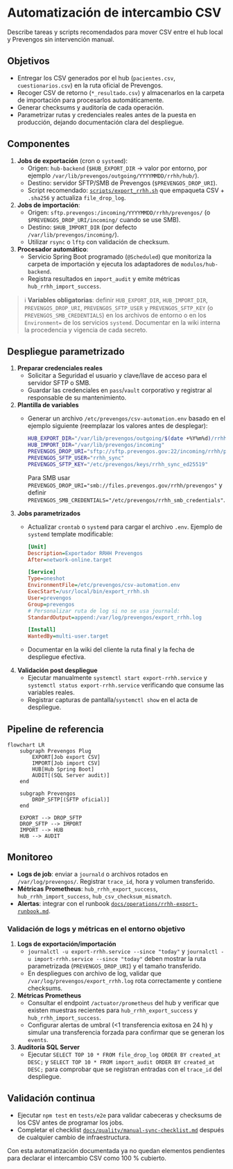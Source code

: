 # Automatización de intercambio CSV

Describe tareas y scripts recomendados para mover CSV entre el hub local y Prevengos sin intervención manual.

## Objetivos

- Entregar los CSV generados por el hub (`pacientes.csv`, `cuestionarios.csv`) en la ruta oficial de Prevengos.
- Recoger CSV de retorno (`*_resultado.csv`) y almacenarlos en la carpeta de importación para procesarlos automáticamente.
- Generar checksums y auditoría de cada operación.
- Parametrizar rutas y credenciales reales antes de la puesta en producción, dejando documentación clara del despliegue.

## Componentes

1. **Jobs de exportación** (cron o `systemd`):
   - Origen: `hub-backend` (`$HUB_EXPORT_DIR` → valor por entorno, por ejemplo `/var/lib/prevengos/outgoing/YYYYMMDD/rrhh/hub/`).
   - Destino: servidor SFTP/SMB de Prevengos (`$PREVENGOS_DROP_URI`).
   - Script recomendado: [`scripts/export_rrhh.sh`](../../scripts/export_rrhh.sh) que empaqueta CSV + `.sha256` y actualiza `file_drop_log`.
2. **Jobs de importación**:
   - Origen: `sftp.prevengos:/incoming/YYYYMMDD/rrhh/prevengos/` (o `$PREVENGOS_DROP_URI/incoming/` cuando se use SMB).
   - Destino: `$HUB_IMPORT_DIR` (por defecto `/var/lib/prevengos/incoming/`).
   - Utilizar `rsync` o `lftp` con validación de checksum.
3. **Procesador automático**:
   - Servicio Spring Boot programado (`@Scheduled`) que monitoriza la carpeta de importación y ejecuta los adaptadores de `modulos/hub-backend`.
   - Registra resultados en `import_audit` y emite métricas `hub_rrhh_import_success`.

> ℹ️ **Variables obligatorias**: definir `HUB_EXPORT_DIR`, `HUB_IMPORT_DIR`, `PREVENGOS_DROP_URI`, `PREVENGOS_SFTP_USER` y `PREVENGOS_SFTP_KEY` (o `PREVENGOS_SMB_CREDENTIALS`) en los archivos de entorno o en los `Environment=` de los servicios `systemd`. Documentar en la wiki interna la procedencia y vigencia de cada secreto.

## Despliegue parametrizado

1. **Preparar credenciales reales**
   - Solicitar a Seguridad el usuario y clave/llave de acceso para el servidor SFTP o SMB.
   - Guardar las credenciales en `pass`/`vault` corporativo y registrar al responsable de su mantenimiento.
2. **Plantilla de variables**
   - Generar un archivo `/etc/prevengos/csv-automation.env` basado en el ejemplo siguiente (reemplazar los valores antes de desplegar):

     ```bash
     HUB_EXPORT_DIR="/var/lib/prevengos/outgoing/$(date +%Y%m%d)/rrhh/hub"
     HUB_IMPORT_DIR="/var/lib/prevengos/incoming"
     PREVENGOS_DROP_URI="sftp://sftp.prevengos.gov:22/incoming/rrhh/prevengos"
     PREVENGOS_SFTP_USER="rrhh_sync"
     PREVENGOS_SFTP_KEY="/etc/prevengos/keys/rrhh_sync_ed25519"
     ```

     Para SMB usar `PREVENGOS_DROP_URI="smb://files.prevengos.gov/rrhh/prevengos"` y definir `PREVENGOS_SMB_CREDENTIALS="/etc/prevengos/rrhh_smb_credentials"`.
3. **Jobs parametrizados**
   - Actualizar `crontab` o `systemd` para cargar el archivo `.env`. Ejemplo de `systemd` template modificable:

     ```ini
     [Unit]
     Description=Exportador RRHH Prevengos
     After=network-online.target

     [Service]
     Type=oneshot
     EnvironmentFile=/etc/prevengos/csv-automation.env
     ExecStart=/usr/local/bin/export_rrhh.sh
     User=prevengos
     Group=prevengos
     # Personalizar ruta de log si no se usa journald:
     StandardOutput=append:/var/log/prevengos/export_rrhh.log

     [Install]
     WantedBy=multi-user.target
     ```

   - Documentar en la wiki del cliente la ruta final y la fecha de despliegue efectiva.
4. **Validación post despliegue**
   - Ejecutar manualmente `systemctl start export-rrhh.service` y `systemctl status export-rrhh.service` verificando que consume las variables reales.
   - Registrar capturas de pantalla/`systemctl show` en el acta de despliegue.

## Pipeline de referencia

```mermaid
flowchart LR
    subgraph Prevengos Plug
        EXPORT[Job export CSV]
        IMPORT[Job import CSV]
        HUB[Hub Spring Boot]
        AUDIT[(SQL Server audit)]
    end

    subgraph Prevengos
        DROP_SFTP[(SFTP oficial)]
    end

    EXPORT --> DROP_SFTP
    DROP_SFTP --> IMPORT
    IMPORT --> HUB
    HUB --> AUDIT
```

## Monitoreo

- **Logs de job**: enviar a `journald` o archivos rotados en `/var/log/prevengos/`. Registrar `trace_id`, hora y volumen transferido.
- **Métricas Prometheus**: `hub_rrhh_export_success`, `hub_rrhh_import_success`, `hub_csv_checksum_mismatch`.
- **Alertas**: integrar con el runbook [`docs/operations/rrhh-export-runbook.md`](rrhh-export-runbook.md).

### Validación de logs y métricas en el entorno objetivo

1. **Logs de exportación/importación**
   - `journalctl -u export-rrhh.service --since "today"` y `journalctl -u import-rrhh.service --since "today"` deben mostrar la ruta parametrizada (`PREVENGOS_DROP_URI`) y el tamaño transferido.
   - En despliegues con archivo de log, validar que `/var/log/prevengos/export_rrhh.log` rota correctamente y contiene checksums.
2. **Métricas Prometheus**
   - Consultar el endpoint `/actuator/prometheus` del hub y verificar que existen muestras recientes para `hub_rrhh_export_success` y `hub_rrhh_import_success`.
   - Configurar alertas de umbral (<1 transferencia exitosa en 24 h) y simular una transferencia forzada para confirmar que se generan los `events`.
3. **Auditoría SQL Server**
   - Ejecutar `SELECT TOP 10 * FROM file_drop_log ORDER BY created_at DESC;` y `SELECT TOP 10 * FROM import_audit ORDER BY created_at DESC;` para comprobar que se registran entradas con el `trace_id` del despliegue.

## Validación continua

- Ejecutar `npm test` en `tests/e2e` para validar cabeceras y checksums de los CSV antes de programar los jobs.
- Completar el checklist [`docs/quality/manual-sync-checklist.md`](../quality/manual-sync-checklist.md) después de cualquier cambio de infraestructura.

Con esta automatización documentada ya no quedan elementos pendientes para declarar el intercambio CSV como 100 % cubierto.
